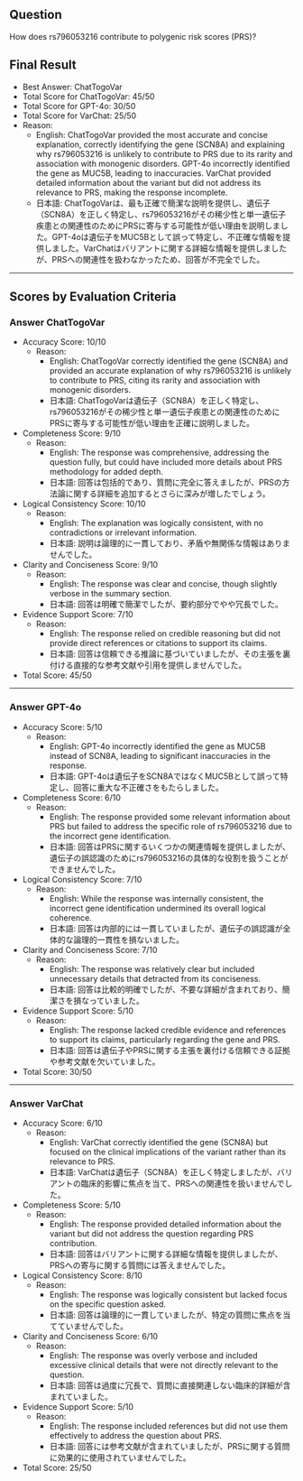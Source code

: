## Question

How does rs796053216 contribute to polygenic risk scores (PRS)?

## Final Result

- Best Answer: ChatTogoVar
- Total Score for ChatTogoVar: 45/50
- Total Score for GPT-4o: 30/50
- Total Score for VarChat: 25/50
- Reason:
  - English: ChatTogoVar provided the most accurate and concise explanation, correctly identifying the gene (SCN8A) and explaining why rs796053216 is unlikely to contribute to PRS due to its rarity and association with monogenic disorders. GPT-4o incorrectly identified the gene as MUC5B, leading to inaccuracies. VarChat provided detailed information about the variant but did not address its relevance to PRS, making the response incomplete.
  - 日本語: ChatTogoVarは、最も正確で簡潔な説明を提供し、遺伝子（SCN8A）を正しく特定し、rs796053216がその稀少性と単一遺伝子疾患との関連性のためにPRSに寄与する可能性が低い理由を説明しました。GPT-4oは遺伝子をMUC5Bとして誤って特定し、不正確な情報を提供しました。VarChatはバリアントに関する詳細な情報を提供しましたが、PRSへの関連性を扱わなかったため、回答が不完全でした。

---

## Scores by Evaluation Criteria

### Answer ChatTogoVar
- Accuracy Score: 10/10
  - Reason: 
    - English: ChatTogoVar correctly identified the gene (SCN8A) and provided an accurate explanation of why rs796053216 is unlikely to contribute to PRS, citing its rarity and association with monogenic disorders.
    - 日本語: ChatTogoVarは遺伝子（SCN8A）を正しく特定し、rs796053216がその稀少性と単一遺伝子疾患との関連性のためにPRSに寄与する可能性が低い理由を正確に説明しました。
- Completeness Score: 9/10
  - Reason: 
    - English: The response was comprehensive, addressing the question fully, but could have included more details about PRS methodology for added depth.
    - 日本語: 回答は包括的であり、質問に完全に答えましたが、PRSの方法論に関する詳細を追加するとさらに深みが増したでしょう。
- Logical Consistency Score: 10/10
  - Reason: 
    - English: The explanation was logically consistent, with no contradictions or irrelevant information.
    - 日本語: 説明は論理的に一貫しており、矛盾や無関係な情報はありませんでした。
- Clarity and Conciseness Score: 9/10
  - Reason: 
    - English: The response was clear and concise, though slightly verbose in the summary section.
    - 日本語: 回答は明確で簡潔でしたが、要約部分でやや冗長でした。
- Evidence Support Score: 7/10
  - Reason: 
    - English: The response relied on credible reasoning but did not provide direct references or citations to support its claims.
    - 日本語: 回答は信頼できる推論に基づいていましたが、その主張を裏付ける直接的な参考文献や引用を提供しませんでした。
- Total Score: 45/50

---

### Answer GPT-4o
- Accuracy Score: 5/10
  - Reason: 
    - English: GPT-4o incorrectly identified the gene as MUC5B instead of SCN8A, leading to significant inaccuracies in the response.
    - 日本語: GPT-4oは遺伝子をSCN8AではなくMUC5Bとして誤って特定し、回答に重大な不正確さをもたらしました。
- Completeness Score: 6/10
  - Reason: 
    - English: The response provided some relevant information about PRS but failed to address the specific role of rs796053216 due to the incorrect gene identification.
    - 日本語: 回答はPRSに関するいくつかの関連情報を提供しましたが、遺伝子の誤認識のためにrs796053216の具体的な役割を扱うことができませんでした。
- Logical Consistency Score: 7/10
  - Reason: 
    - English: While the response was internally consistent, the incorrect gene identification undermined its overall logical coherence.
    - 日本語: 回答は内部的には一貫していましたが、遺伝子の誤認識が全体的な論理的一貫性を損ないました。
- Clarity and Conciseness Score: 7/10
  - Reason: 
    - English: The response was relatively clear but included unnecessary details that detracted from its conciseness.
    - 日本語: 回答は比較的明確でしたが、不要な詳細が含まれており、簡潔さを損なっていました。
- Evidence Support Score: 5/10
  - Reason: 
    - English: The response lacked credible evidence and references to support its claims, particularly regarding the gene and PRS.
    - 日本語: 回答は遺伝子やPRSに関する主張を裏付ける信頼できる証拠や参考文献を欠いていました。
- Total Score: 30/50

---

### Answer VarChat
- Accuracy Score: 6/10
  - Reason: 
    - English: VarChat correctly identified the gene (SCN8A) but focused on the clinical implications of the variant rather than its relevance to PRS.
    - 日本語: VarChatは遺伝子（SCN8A）を正しく特定しましたが、バリアントの臨床的影響に焦点を当て、PRSへの関連性を扱いませんでした。
- Completeness Score: 5/10
  - Reason: 
    - English: The response provided detailed information about the variant but did not address the question regarding PRS contribution.
    - 日本語: 回答はバリアントに関する詳細な情報を提供しましたが、PRSへの寄与に関する質問には答えませんでした。
- Logical Consistency Score: 8/10
  - Reason: 
    - English: The response was logically consistent but lacked focus on the specific question asked.
    - 日本語: 回答は論理的に一貫していましたが、特定の質問に焦点を当てていませんでした。
- Clarity and Conciseness Score: 6/10
  - Reason: 
    - English: The response was overly verbose and included excessive clinical details that were not directly relevant to the question.
    - 日本語: 回答は過度に冗長で、質問に直接関連しない臨床的詳細が含まれていました。
- Evidence Support Score: 5/10
  - Reason: 
    - English: The response included references but did not use them effectively to address the question about PRS.
    - 日本語: 回答には参考文献が含まれていましたが、PRSに関する質問に効果的に使用されていませんでした。
- Total Score: 25/50